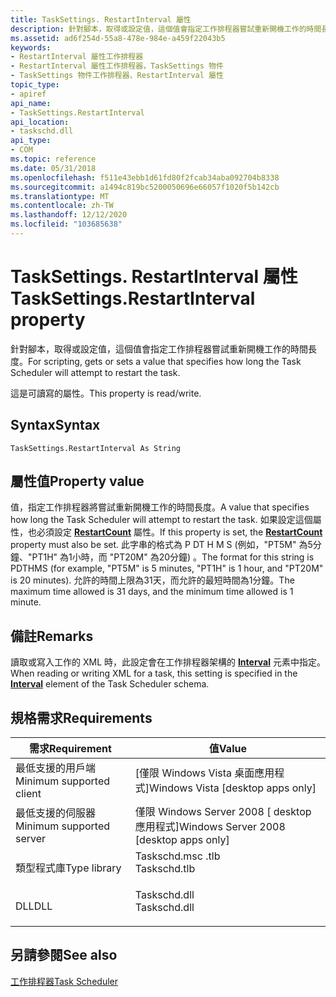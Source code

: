 ```yaml
---
title: TaskSettings. RestartInterval 屬性
description: 針對腳本，取得或設定值，這個值會指定工作排程器嘗試重新開機工作的時間長度。
ms.assetid: ad6f254d-55a8-478e-984e-a459f22043b5
keywords:
- RestartInterval 屬性工作排程器
- RestartInterval 屬性工作排程器，TaskSettings 物件
- TaskSettings 物件工作排程器、RestartInterval 屬性
topic_type:
- apiref
api_name:
- TaskSettings.RestartInterval
api_location:
- taskschd.dll
api_type:
- COM
ms.topic: reference
ms.date: 05/31/2018
ms.openlocfilehash: f511e43ebb1d61fd80f2fcab34aba092704b8338
ms.sourcegitcommit: a1494c819bc5200050696e66057f1020f5b142cb
ms.translationtype: MT
ms.contentlocale: zh-TW
ms.lasthandoff: 12/12/2020
ms.locfileid: "103685638"
---
```

# <a name="tasksettingsrestartinterval-property"></a><span data-ttu-id="6fac2-106">TaskSettings. RestartInterval 屬性</span><span class="sxs-lookup"><span data-stu-id="6fac2-106">TaskSettings.RestartInterval property</span></span>

<span data-ttu-id="6fac2-107">針對腳本，取得或設定值，這個值會指定工作排程器嘗試重新開機工作的時間長度。</span><span class="sxs-lookup"><span data-stu-id="6fac2-107">For scripting, gets or sets a value that specifies how long the Task Scheduler will attempt to restart the task.</span></span>

<span data-ttu-id="6fac2-108">這是可讀寫的屬性。</span><span class="sxs-lookup"><span data-stu-id="6fac2-108">This property is read/write.</span></span>

## <a name="syntax"></a><span data-ttu-id="6fac2-109">Syntax</span><span class="sxs-lookup"><span data-stu-id="6fac2-109">Syntax</span></span>


```VB
TaskSettings.RestartInterval As String
```



## <a name="property-value"></a><span data-ttu-id="6fac2-110">屬性值</span><span class="sxs-lookup"><span data-stu-id="6fac2-110">Property value</span></span>

<span data-ttu-id="6fac2-111">值，指定工作排程器將嘗試重新開機工作的時間長度。</span><span class="sxs-lookup"><span data-stu-id="6fac2-111">A value that specifies how long the Task Scheduler will attempt to restart the task.</span></span> <span data-ttu-id="6fac2-112">如果設定這個屬性，也必須設定 [**RestartCount**](tasksettings-restartcount.md) 屬性。</span><span class="sxs-lookup"><span data-stu-id="6fac2-112">If this property is set, the [**RestartCount**](tasksettings-restartcount.md) property must also be set.</span></span> <span data-ttu-id="6fac2-113">此字串的格式為 P <days> DT <hours> H <minutes> M <seconds> S (例如，"PT5M" 為5分鐘、"PT1H" 為1小時，而 "PT20M" 為20分鐘) 。</span><span class="sxs-lookup"><span data-stu-id="6fac2-113">The format for this string is P<days>DT<hours>H<minutes>M<seconds>S (for example, "PT5M" is 5 minutes, "PT1H" is 1 hour, and "PT20M" is 20 minutes).</span></span> <span data-ttu-id="6fac2-114">允許的時間上限為31天，而允許的最短時間為1分鐘。</span><span class="sxs-lookup"><span data-stu-id="6fac2-114">The maximum time allowed is 31 days, and the minimum time allowed is 1 minute.</span></span>

## <a name="remarks"></a><span data-ttu-id="6fac2-115">備註</span><span class="sxs-lookup"><span data-stu-id="6fac2-115">Remarks</span></span>

<span data-ttu-id="6fac2-116">讀取或寫入工作的 XML 時，此設定會在工作排程器架構的 [**Interval**](taskschedulerschema-interval-restarttype-element.md) 元素中指定。</span><span class="sxs-lookup"><span data-stu-id="6fac2-116">When reading or writing XML for a task, this setting is specified in the [**Interval**](taskschedulerschema-interval-restarttype-element.md) element of the Task Scheduler schema.</span></span>

## <a name="requirements"></a><span data-ttu-id="6fac2-117">規格需求</span><span class="sxs-lookup"><span data-stu-id="6fac2-117">Requirements</span></span>



| <span data-ttu-id="6fac2-118">需求</span><span class="sxs-lookup"><span data-stu-id="6fac2-118">Requirement</span></span> | <span data-ttu-id="6fac2-119">值</span><span class="sxs-lookup"><span data-stu-id="6fac2-119">Value</span></span> |
|-------------------------------------|-----------------------------------------------------------------------------------------|
| <span data-ttu-id="6fac2-120">最低支援的用戶端</span><span class="sxs-lookup"><span data-stu-id="6fac2-120">Minimum supported client</span></span><br/> | <span data-ttu-id="6fac2-121">\[僅限 Windows Vista 桌面應用程式\]</span><span class="sxs-lookup"><span data-stu-id="6fac2-121">Windows Vista \[desktop apps only\]</span></span><br/>                                          |
| <span data-ttu-id="6fac2-122">最低支援的伺服器</span><span class="sxs-lookup"><span data-stu-id="6fac2-122">Minimum supported server</span></span><br/> | <span data-ttu-id="6fac2-123">僅限 Windows Server 2008 \[ desktop 應用程式\]</span><span class="sxs-lookup"><span data-stu-id="6fac2-123">Windows Server 2008 \[desktop apps only\]</span></span><br/>                                    |
| <span data-ttu-id="6fac2-124">類型程式庫</span><span class="sxs-lookup"><span data-stu-id="6fac2-124">Type library</span></span><br/>             | <dl> <span data-ttu-id="6fac2-125"><dt>Taskschd.msc .tlb</dt></span><span class="sxs-lookup"><span data-stu-id="6fac2-125"><dt>Taskschd.tlb</dt></span></span> </dl> |
| <span data-ttu-id="6fac2-126">DLL</span><span class="sxs-lookup"><span data-stu-id="6fac2-126">DLL</span></span><br/>                      | <dl> <span data-ttu-id="6fac2-127"><dt>Taskschd.dll</dt></span><span class="sxs-lookup"><span data-stu-id="6fac2-127"><dt>Taskschd.dll</dt></span></span> </dl> |



## <a name="see-also"></a><span data-ttu-id="6fac2-128">另請參閱</span><span class="sxs-lookup"><span data-stu-id="6fac2-128">See also</span></span>

<dl> <dt>

[<span data-ttu-id="6fac2-129">工作排程器</span><span class="sxs-lookup"><span data-stu-id="6fac2-129">Task Scheduler</span></span>](task-scheduler-start-page.md)
</dt> </dl>

 

 





